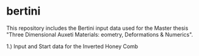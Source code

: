 
# bertini
This repository includes the Bertini input data used for the Master thesis "Three Dimensional Auxeti Materials: eometry, Deformations & Numerics".

1.) Input and Start data for the Inverted Honey Comb
